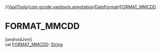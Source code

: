 //[VastTools](../../../index.md)/[com.gcode.vasttools.annotation](../index.md)/[DateFormat](index.md)/[FORMAT_MMCDD](-f-o-r-m-a-t_-m-m-c-d-d.md)

# FORMAT_MMCDD

[androidJvm]\
val [FORMAT_MMCDD](-f-o-r-m-a-t_-m-m-c-d-d.md): [String](https://developer.android.com/reference/kotlin/java/lang/String.html)
